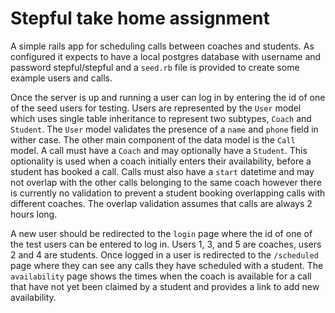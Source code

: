 # Stepful take home assignment

A simple rails app for scheduling calls between coaches and students. As configured it expects to have a local postgres database with username and password stepful/stepful and a `seed.rb` file is provided to create some example users and calls.

Once the server is up and running a user can log in by entering the id of one of the seed users for testing. Users are represented by the `User` model which uses single table inheritance to represent two subtypes, `Coach` and `Student`. The `User` model validates the presence of a `name` and `phone` field in wither case. The other main component of the data model is the `Call` model. A call must have a `Coach` and may optionally have a `Student`. This optionality is used when a coach initially enters their availability, before a student has booked a call. Calls must also have a `start` datetime and may not overlap with the other calls belonging to the same coach however there is currently no validation to prevent a student booking overlapping calls with different coaches. The overlap validation assumes that calls are always 2 hours long.

A new user should be redirected to the `login` page where the id of one of the test users can be entered to log in. Users 1, 3, and 5 are coaches, users 2 and 4 are students. Once logged in a user is redirected to the `/scheduled` page where they can see any calls they have scheduled with a student. The `availability` page shows the times when the coach is available for a call that have not yet been claimed by a student and provides a link to add new availability.  

